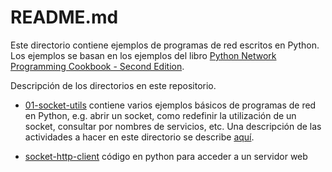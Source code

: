 # README.md

Este directorio contiene ejemplos de programas de red escritos en Python. 
Los ejemplos se basan en los ejemplos del libro [Python Network Programming Cookbook - Second Edition](https://www.amazon.com/Python-Network-Programming-Cookbook-Second-ebook/dp/B073V2PDPF/ref=sr_1_1?ie=UTF8&qid=1507039527&sr=8-1&keywords=python+network+programming+cookbook+-+second+edition).

Descripción de los directorios en este repositorio.

* [01-socket-utils](01-socket-utils) contiene varios ejemplos básicos de programas de red en Python, e.g. abrir un socket, como redefinir la utilización de un socket, consultar por nombres de servicios, etc. 
Una descripción de las actividades a hacer en este directorio se describe [aquí](https://docs.google.com/a/correounivalle.edu.co/document/d/1b3p-bW66SLxTmQwygN38oc0u0MkzLFq4FwbD3bI0Kp4/edit?usp=sharing).

* [socket-http-client](socket-http-client) código en python para acceder a un servidor web
